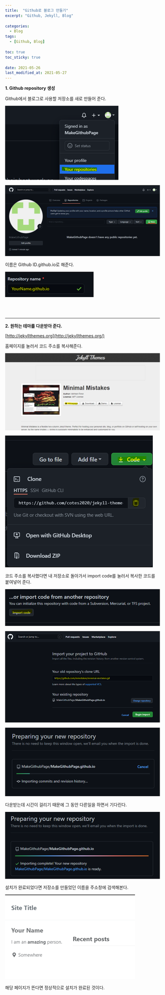 ```yaml
---
title:  "Github로 블로그 만들기"
excerpt: "Github, Jekyll, Blog"

categories:
  - Blog
tags:
  - [Github, Blog]

toc: true
toc_sticky: true
 
date: 2021-05-26
last_modified_at: 2021-05-27
---
```


**1. Github repository 생성**  
  
Github에서 블로그로 사용할 저장소를 새로 만들어 준다.  

 ![1](/assets/images/20210527_Posting/1.png)  
   
 ![2](/assets/images/20210527_Posting/2.png)  
   
   
이름은 Github ID.github.io로 해준다.  

 ![3](/assets/images/20210527_Posting/3.png)  
<br/><br/><br/>

***


**2. 원하는 테마를 다운받아 준다.**  

 [http://jekyllthemes.org](http://jekyllthemes.org/)  

홈페이지를 눌러서 코드 주소를 복사해준다.  

 ![4](/assets/images/20210527_Posting/4.png)  
  
 ![5](/assets/images/20210527_Posting/5.png)  

코드 주소를 복사했다면 내 저장소로 돌아가서 import code를 눌러서 복사한 코드를 붙여넣어 준다.  

 ![6](/assets/images/20210527_Posting/6.png)  
  
 ![7](/assets/images/20210527_Posting/7.png)  
  
 ![7](/assets/images/20210527_Posting/8.png)  

다운받는데 시간이 걸리기 때문에 그 동안 다른일을 하면서 기다린다.  
    
 ![7](/assets/images/20210527_Posting/9.png)  

설치가 완료되었다면 저장소를 만들었던 이름을 주소창에 검색해본다.



 ![7](/assets/images/20210527_Posting/10.png)  

해당 페이지가 뜬다면 정상적으로 설치가 완료된 것이다.